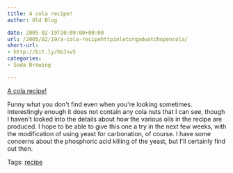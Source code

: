 ```yaml
---
title: A cola recipe!
author: Old Blog

date: 2005-02-19T20:09:00+00:00
url: /2005/02/19/a-cola-recipehttpinletorgadwatchopencola/
short-url:
- http://bit.ly/hbJnvS
categories:
- Soda Brewing

---
```

<div class='microid-http+http:sha1:41f9b4aaa6c0a085be4fa5859d2048f5e3966943'>

<a href="http://inlet.org/adwatch/opencolaformula.htm">A cola recipe!</a>



Funny what you don't find even when you're looking sometimes. Interestingly enough it does not contain any cola nuts that I can see, though I haven't looked into the details about how the various oils in the recipe are produced. I hope to be able to give this one a try in the next few weeks, with the modification of using yeast for carbonation, of course. I have some concerns about the phosphoric acid killing of the yeast, but I'll certainly find out then.

</div>

<div class="st-post-tags">
Tags: <a href="http://www.cavort.org/tag/recipe/" title="recipe" rel="tag">recipe</a><br />
</div>